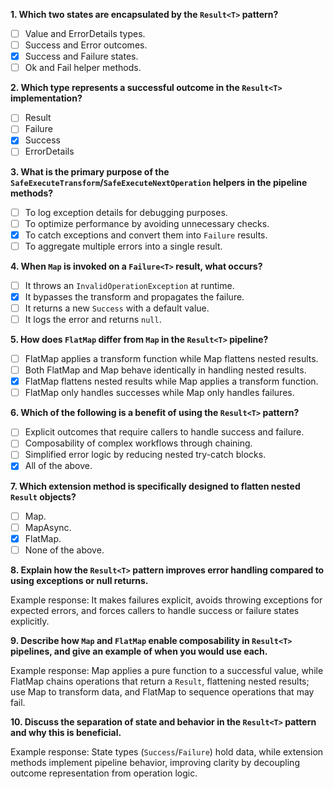**1. Which two states are encapsulated by the `Result<T>` pattern?**

- [ ] Value and ErrorDetails types.
- [ ] Success and Error outcomes.
- [x] Success and Failure states.
- [ ] Ok and Fail helper methods.

**2. Which type represents a successful outcome in the `Result<T>` implementation?**

- [ ] Result<T>
- [ ] Failure<T>
- [x] Success<T>
- [ ] ErrorDetails

**3. What is the primary purpose of the `SafeExecuteTransform`/`SafeExecuteNextOperation` helpers in the pipeline
methods?**

- [ ] To log exception details for debugging purposes.
- [ ] To optimize performance by avoiding unnecessary checks.
- [x] To catch exceptions and convert them into `Failure` results.
- [ ] To aggregate multiple errors into a single result.

**4. When `Map` is invoked on a `Failure<T>` result, what occurs?**

- [ ] It throws an `InvalidOperationException` at runtime.
- [x] It bypasses the transform and propagates the failure.
- [ ] It returns a new `Success` with a default value.
- [ ] It logs the error and returns `null`.

**5. How does `FlatMap` differ from `Map` in the `Result<T>` pipeline?**

- [ ] FlatMap applies a transform function while Map flattens nested results.
- [ ] Both FlatMap and Map behave identically in handling nested results.
- [x] FlatMap flattens nested results while Map applies a transform function.
- [ ] FlatMap only handles successes while Map only handles failures.

**6. Which of the following is a benefit of using the `Result<T>` pattern?**

- [ ] Explicit outcomes that require callers to handle success and failure.
- [ ] Composability of complex workflows through chaining.
- [ ] Simplified error logic by reducing nested try-catch blocks.
- [x] All of the above.

**7. Which extension method is specifically designed to flatten nested `Result` objects?**

- [ ] Map.
- [ ] MapAsync.
- [x] FlatMap.
- [ ] None of the above.

**8. Explain how the `Result<T>` pattern improves error handling compared to using exceptions or null returns.**

Example response: It makes failures explicit, avoids throwing exceptions for expected errors, and forces callers to
handle success or failure states explicitly.

**9. Describe how `Map` and `FlatMap` enable composability in `Result<T>` pipelines, and give an example of when you
would use each.**

Example response: Map applies a pure function to a successful value, while FlatMap chains operations that return a
`Result`, flattening nested results; use Map to transform data, and FlatMap to sequence operations that may fail.

**10. Discuss the separation of state and behavior in the `Result<T>` pattern and why this is beneficial.**

Example response: State types (`Success`/`Failure`) hold data, while extension methods implement pipeline behavior,
improving clarity by decoupling outcome representation from operation logic.

